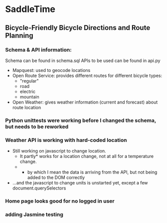 # SaddleTime
## Bicycle-Friendly Bicycle Directions and Route Planning

### Schema & API information:
Schema can be found in schema.sql
APIs to be used can be found in api.py
 - Mapquest: used to geocode locations
 - Open Route Service: provides different routes for different bicycle types:
    - "regular"
    - road
    - electric
    - mountain
 - Open Weather: gives weather information (current and forecast) about route location

### Python unittests were working before I changed the schema, but needs to be reworked

### Weather API is working with hard-coded location
 - Still working on javascript to change location. 
   - It partly* works for a location change, not at all for a temperature change.
   - * by which I mean the data is arriving from the API, but not being added to the DOM correctly
 - ...and the javascript to change units is unstarted yet, except a few document.querySelectors

### Home page looks good for no logged in user

### adding Jasmine testing